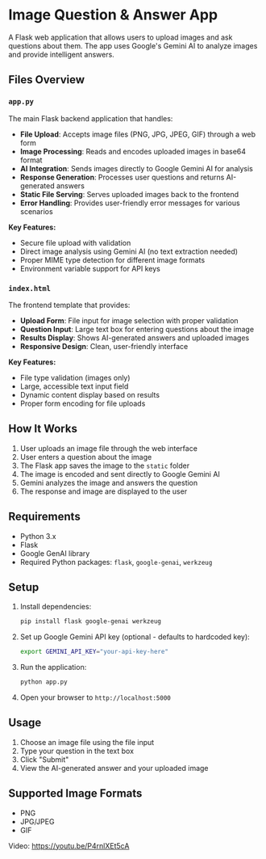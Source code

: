 # Image Question & Answer App

A Flask web application that allows users to upload images and ask questions about them. The app uses Google's Gemini AI to analyze images and provide intelligent answers.

## Files Overview

### `app.py`
The main Flask backend application that handles:

- **File Upload**: Accepts image files (PNG, JPG, JPEG, GIF) through a web form
- **Image Processing**: Reads and encodes uploaded images in base64 format
- **AI Integration**: Sends images directly to Google Gemini AI for analysis
- **Response Generation**: Processes user questions and returns AI-generated answers
- **Static File Serving**: Serves uploaded images back to the frontend
- **Error Handling**: Provides user-friendly error messages for various scenarios

**Key Features:**
- Secure file upload with validation
- Direct image analysis using Gemini AI (no text extraction needed)
- Proper MIME type detection for different image formats
- Environment variable support for API keys

### `index.html`
The frontend template that provides:

- **Upload Form**: File input for image selection with proper validation
- **Question Input**: Large text box for entering questions about the image
- **Results Display**: Shows AI-generated answers and uploaded images
- **Responsive Design**: Clean, user-friendly interface

**Key Features:**
- File type validation (images only)
- Large, accessible text input field
- Dynamic content display based on results
- Proper form encoding for file uploads

## How It Works

1. User uploads an image file through the web interface
2. User enters a question about the image
3. The Flask app saves the image to the `static` folder
4. The image is encoded and sent directly to Google Gemini AI
5. Gemini analyzes the image and answers the question
6. The response and image are displayed to the user

## Requirements

- Python 3.x
- Flask
- Google GenAI library
- Required Python packages: `flask`, `google-genai`, `werkzeug`

## Setup

1. Install dependencies:
   ```bash
   pip install flask google-genai werkzeug
   ```

2. Set up Google Gemini API key (optional - defaults to hardcoded key):
   ```bash
   export GEMINI_API_KEY="your-api-key-here"
   ```

3. Run the application:
   ```bash
   python app.py
   ```

4. Open your browser to `http://localhost:5000`

## Usage

1. Choose an image file using the file input
2. Type your question in the text box
3. Click "Submit"
4. View the AI-generated answer and your uploaded image

## Supported Image Formats

- PNG
- JPG/JPEG
- GIF

Video: https://youtu.be/P4rnlXEt5cA
